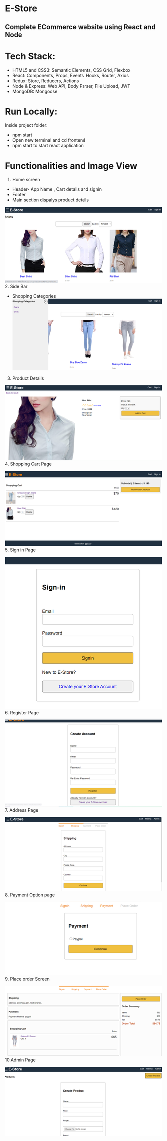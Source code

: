 # E-Store
## Complete ECommerce website using React and Node

# Tech Stack:

* HTML5 and CSS3: Semantic Elements, CSS Grid, Flexbox
* React: Components, Props, Events, Hooks, Router, Axios
* Redux: Store, Reducers, Actions
* Node & Express: Web API, Body Parser, File Upload, JWT
* MongoDB: Mongoose

# Run Locally:
Inside project folder:
* npm start
* Open new terminal and cd frontend
* npm start to start react application

# Functionalities and Image View
1. Home screen 
* Header- App Name , Cart details and signin 
* Footer 
* Main section dispalys product details

![Home Screen Image](/HomePage.PNG)
2. Side Bar
* Shopping Categories
![Side Bar Image](https://github.com/Meena-dev/E-Store/blob/master/projectImages/Shopping%20Categories.PNG)
3. Product Details

![Product Details Image](https://github.com/Meena-dev/E-Store/blob/master/projectImages/Product%20Details.PNG)
4. Shopping Cart Page

![Shopping Cart Image](https://github.com/Meena-dev/E-Store/blob/master/projectImages/Shopping%20Cart%20screen.PNG)
5. Sign in Page

![Sign In Image](https://github.com/Meena-dev/E-Store/blob/master/projectImages/Signin%20page.PNG)
6. Register Page

![Register Image](https://github.com/Meena-dev/E-Store/blob/master/projectImages/Register%20Page.PNG)
7. Address Page

![Address Page Image](https://github.com/Meena-dev/E-Store/blob/master/projectImages/address%20page.PNG)
8. Payment Option page

![Home Screen Image](https://github.com/Meena-dev/E-Store/blob/master/projectImages/Paymentpage.PNG)
9. Place order Screen

![Place Order Image](https://github.com/Meena-dev/E-Store/blob/master/projectImages/Place%20order%20Page.PNG)
10.Admin Page

![Admin Page Image](https://github.com/Meena-dev/E-Store/blob/master/projectImages/Admin%20Create%20product%20screen.PNG)





